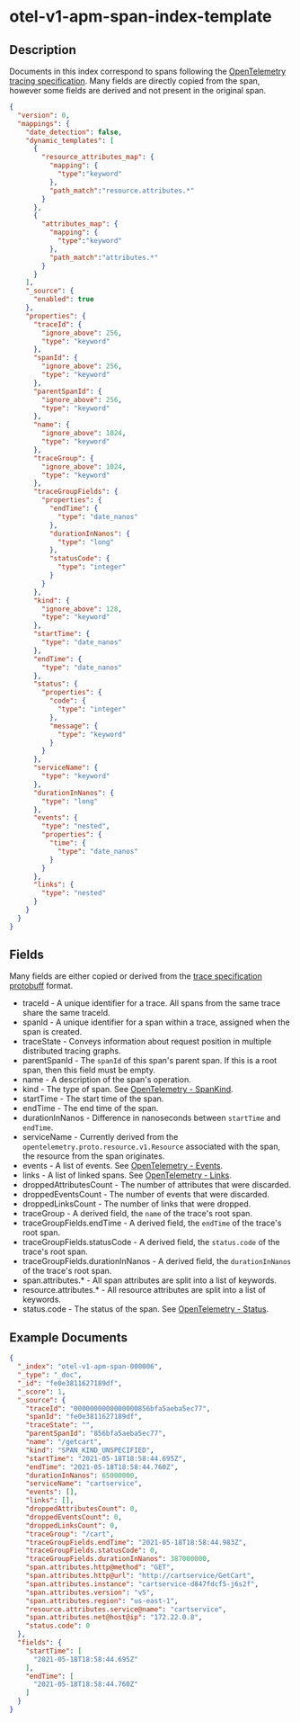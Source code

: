 # otel-v1-apm-span-index-template

## Description
Documents in this index correspond to spans following the [OpenTelemetry tracing specification](https://github.com/open-telemetry/opentelemetry-specification/blob/main/specification/trace/api.md). Many fields are directly copied from the span, however some fields are derived and not present in the original span.

```json
{
  "version": 0,
  "mappings": {
    "date_detection": false,
    "dynamic_templates": [
      {
        "resource_attributes_map": {
          "mapping": {
            "type":"keyword"
          },
          "path_match":"resource.attributes.*"
        }
      },
      {
        "attributes_map": {
          "mapping": {
            "type":"keyword"
          },
          "path_match":"attributes.*"
        }
      }
    ],
    "_source": {
      "enabled": true
    },
    "properties": {
      "traceId": {
        "ignore_above": 256,
        "type": "keyword"
      },
      "spanId": {
        "ignore_above": 256,
        "type": "keyword"
      },
      "parentSpanId": {
        "ignore_above": 256,
        "type": "keyword"
      },
      "name": {
        "ignore_above": 1024,
        "type": "keyword"
      },
      "traceGroup": {
        "ignore_above": 1024,
        "type": "keyword"
      },
      "traceGroupFields": {
        "properties": {
          "endTime": {
            "type": "date_nanos"
          },
          "durationInNanos": {
            "type": "long"
          },
          "statusCode": {
            "type": "integer"
          }
        }
      },
      "kind": {
        "ignore_above": 128,
        "type": "keyword"
      },
      "startTime": {
        "type": "date_nanos"
      },
      "endTime": {
        "type": "date_nanos"
      },
      "status": {
        "properties": {
          "code": {
            "type": "integer"
          },
          "message": {
            "type": "keyword"
          }
        }
      },
      "serviceName": {
        "type": "keyword"
      },
      "durationInNanos": {
        "type": "long"
      },
      "events": {
        "type": "nested",
        "properties": {
          "time": {
            "type": "date_nanos"
          }
        }
      },
      "links": {
        "type": "nested"
      }
    }
  }
}
```

## Fields
Many fields are either copied or derived from the [trace specification protobuff](https://github.com/open-telemetry/opentelemetry-proto/blob/main/opentelemetry/proto/trace/v1/trace.proto) format.

* traceId - A unique identifier for a trace. All spans from the same trace share the same traceId.
* spanId - A unique identifier for a span within a trace, assigned when the span is created.
* traceState - Conveys information about request position in multiple distributed tracing graphs.
* parentSpanId - The `spanId` of this span's parent span. If this is a root span, then this field must be empty.
* name - A description of the span's operation.
* kind - The type of span. See [OpenTelemetry - SpanKind](https://github.com/open-telemetry/opentelemetry-specification/blob/main/specification/trace/api.md#spankind).
* startTime - The start time of the span.
* endTime - The end time of the span.
* durationInNanos - Difference in nanoseconds between `startTime` and `endTime`.
* serviceName - Currently derived from the `opentelemetry.proto.resource.v1.Resource` associated with the span, the resource from the span originates.
* events - A list of events. See [OpenTelemetry - Events](https://github.com/open-telemetry/opentelemetry-specification/blob/main/specification/trace/api.md#add-events).
* links - A list of linked spans. See [OpenTelemetry - Links](https://github.com/open-telemetry/opentelemetry-specification/blob/main/specification/trace/api.md#specifying-links).
* droppedAttributesCount - The number of attributes that were discarded.
* droppedEventsCount - The number of events that were discarded.
* droppedLinksCount - The number of links that were dropped.
* traceGroup - A derived field, the `name` of the trace's root span.
* traceGroupFields.endTime - A derived field, the `endTime` of the trace's root span.
* traceGroupFields.statusCode - A derived field, the `status.code` of the trace's root span.
* traceGroupFields.durationInNanos - A derived field, the `durationInNanos` of the trace's root span.
* span.attributes.* - All span attributes are split into a list of keywords.
* resource.attributes.* - All resource attributes are split into a list of keywords.
* status.code - The status of the span. See [OpenTelemetry - Status](https://github.com/open-telemetry/opentelemetry-specification/blob/main/specification/trace/api.md#set-status).


## Example Documents

```json
{
  "_index": "otel-v1-apm-span-000006",
  "_type": "_doc",
  "_id": "fe0e3811627189df",
  "_score": 1,
  "_source": {
    "traceId": "0000000000000000856bfa5aeba5ec77",
    "spanId": "fe0e3811627189df",
    "traceState": "",
    "parentSpanId": "856bfa5aeba5ec77",
    "name": "/getcart",
    "kind": "SPAN_KIND_UNSPECIFIED",
    "startTime": "2021-05-18T18:58:44.695Z",
    "endTime": "2021-05-18T18:58:44.760Z",
    "durationInNanos": 65000000,
    "serviceName": "cartservice",
    "events": [],
    "links": [],
    "droppedAttributesCount": 0,
    "droppedEventsCount": 0,
    "droppedLinksCount": 0,
    "traceGroup": "/cart",
    "traceGroupFields.endTime": "2021-05-18T18:58:44.983Z",
    "traceGroupFields.statusCode": 0,
    "traceGroupFields.durationInNanos": 387000000,
    "span.attributes.http@method": "GET",
    "span.attributes.http@url": "http://cartservice/GetCart",
    "span.attributes.instance": "cartservice-d847fdcf5-j6s2f",
    "span.attributes.version": "v5",
    "span.attributes.region": "us-east-1",
    "resource.attributes.service@name": "cartservice",
    "span.attributes.net@host@ip": "172.22.0.8",
    "status.code": 0
  },
  "fields": {
    "startTime": [
      "2021-05-18T18:58:44.695Z"
    ],
    "endTime": [
      "2021-05-18T18:58:44.760Z"
    ]
  }
}
```

